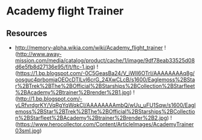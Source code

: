# Academy flight Trainer


## Resources
* http://memory-alpha.wikia.com/wiki/Academy_flight_trainer
!(http://www.away-mission.com/media/catalog/product/cache/1/image/9df78eab33525d08d6e5fb8d27136e95/f/t/ftc-1.jpg)
!(https://1.bp.blogspot.com/-0C5GeasBa24/V_iWII6OTrI/AAAAAAAAq8g/oosguc4prbomjaOEOcDTlLvI6crG_24XwCLcB/s1600/Eaglemoss%2BStar%2BTrek%2BThe%2BOfficial%2BStarships%2BCollection%2BStarfleet%2BAcademy%2Btrainer%2Brender%2B1.jpg)
!(http://1.bp.blogspot.com/-yLRfvrdgrKY/VqRgYqWqkCI/AAAAAAAAmbQ/wUu_uFU1Sqw/s1600/Eaglemoss%2BStar%2BTrek%2BThe%2BOfficial%2BStarships%2BCollection%2BStarfleet%2BAcademy%2Btrainer%2Brender%2B2.jpg)
!(https://www.herocollector.com/Content/ArticleImages/AcademyTrainer03sml.jpg)
